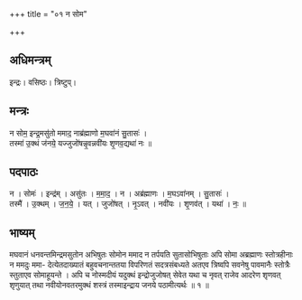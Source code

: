 +++
title = "०१ न सोम"

+++
## अधिमन्त्रम्
इन्द्रः। वसिष्ठः। त्रिष्टुप्।

## मन्त्रः
न सोम॒ इन्द्र॒मसु॑तो ममाद॒ नाब्र॑ह्माणो म॒घवा॑नं सु॒तासः॑ ।  
तस्मा॑ उ॒क्थं ज॑नये॒ यज्जुजो॑षन्नृ॒वन्नवी॑यः शृ॒णव॒द्यथा॑ नः ॥

## पदपाठः
न । सोमः॑ । इन्द्र॑म् । असु॑तः । म॒मा॒द॒ । न । अब्र॑ह्माणः । म॒घऽवा॑नम् । सु॒तासः॑ ।  
तस्मै॑ । उ॒क्थम् । ज॒न॒ये॒ । यत् । जुजो॑षत् । नृ॒ऽवत् । नवी॑यः । शृ॒णव॑त् । यथा॑ । नः॒ ॥

## भाष्यम्
मघवानं धनवन्तमिन्द्रमसुतोन अभिषुतः सोमोन ममाद न तर्पयति सुतासोभिषुताः अपि सोमा अब्रह्माणः स्तोत्रहीनाः न ममदुः ममा- देत्येतदाख्यातं बहुवचनान्ततया विपरिणतं सदत्रसंबध्यते अतएव त्रिष्वपि सवनेषु पावमानैः स्तोत्रैः स्तुताएव सोमाहूयन्ते । अपि च नोस्मदीयं यदुक्थं इन्द्रोजुजोषत् सेवेत यथा च नृवत् राजेव आदरेण शृणवत् शृणुयात् तथा नवीयोनवतरमुक्थं शस्त्रं तस्माइन्द्राय जनये पठामीत्यर्थः ॥ १ ॥